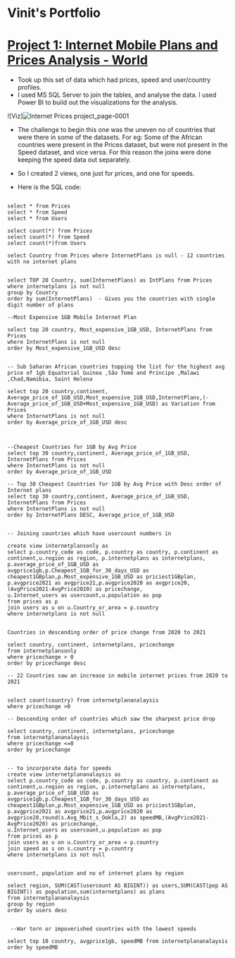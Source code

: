 # Vinit's Portfolio


# [Project 1: Internet Mobile Plans and Prices Analysis - World](https://github.com/vinidapooh/Internet-Mobile-Plans-Analysis---2020-2021) 
* Took up this set of data which had prices, speed and user/country profiles.
* I used MS SQL Server to join the tables, and analyse the data. I used Power BI to build out the visualizations for the analysis.


![Viz]![Internet Prices project_page-0001](https://user-images.githubusercontent.com/25292577/184003742-600d6b71-dbac-4a78-8734-e3efc3620355.jpg)


* The challenge to begin this one was the uneven no of countries that were there in some of the datasets. For eg: Some of the African countries were present in the Prices dataset, but were not present in the Speed dataset, and vice versa. For this reason the joins were done keeping the speed data out separately.

* So I created 2 views, one just for prices, and one for speeds.

* Here is the SQL code:

```

select * from Prices
select * from Speed
select * from Users

select count(*) from Prices 
select count(*) from Speed 
select count(*)from Users  

select Country from Prices where InternetPlans is null - 12 countries with no internet plans


select TOP 20 Country, sum(InternetPlans) as IntPlans from Prices
where internetplans is not null 
group by Country
order by sum(InternetPlans)  - Gives you the countries with single digit number of plans

--Most Expensive 1GB Mobile Internet Plan

select top 20 country, Most_expensive_1GB_USD, InternetPlans from Prices 
where InternetPlans is not null
order by Most_expensive_1GB_USD desc


-- Sub Saharan African countries topping the list for the highest avg price of 1gb Equatorial Guinea ,São Tomé and Príncipe ,Malawi ,Chad,Namibia, Saint Helena

select top 20 country,continent, Average_price_of_1GB_USD,Most_expensive_1GB_USD,InternetPlans,(-Average_price_of_1GB_USD+Most_expensive_1GB_USD) as Variation from Prices 
where InternetPlans is not null
order by Average_price_of_1GB_USD desc



--Cheapest Countries for 1GB by Avg Price
select top 30 country,continent, Average_price_of_1GB_USD, InternetPlans from Prices 
where InternetPlans is not null
order by Average_price_of_1GB_USD

-- Top 30 Cheapest Countries for 1GB by Avg Price with Desc order of Internet plans
select top 30 country,continent, Average_price_of_1GB_USD, InternetPlans from Prices 
where InternetPlans is not null
order by InternetPlans DESC, Average_price_of_1GB_USD


-- Joining countries which have usercount numbers in

create view internetplansonly as
select p.country_code as code, p.country as country, p.continent as continent,u.region as region, p.internetplans as internetplans,
p.average_price_of_1GB_USD as avgprice1gb,p.Cheapest_1GB_for_30_days_USD as cheapest1GBplan,p.Most_expensive_1GB_USD as priciest1GBplan, p.avgprice2021 as avgprice21,p.avgprice2020 as avgprice20,(AvgPrice2021-AvgPrice2020) as pricechange,
u.Internet_users as usercount,u.population as pop
from prices as p
join users as u on u.Country_or_area = p.country
where internetplans is not null 


Countries in descending order of price change from 2020 to 2021

select country, continent, internetplans, pricechange
from internetplansonly
where pricechange > 0
order by pricechange desc

-- 22 Countries saw an increase in mobile internet prices from 2020 to 2021


select count(country) from internetplananalaysis 
where pricechange >0

-- Descending order of countries which saw the sharpest price drop

select country, continent, internetplans, pricechange
from internetplananalaysis
where pricechange <=0
order by pricechange 


-- to incorporate data for speeds
create view internetplananalaysis as
select p.country_code as code, p.country as country, p.continent as continent,u.region as region, p.internetplans as internetplans,
p.average_price_of_1GB_USD as avgprice1gb,p.Cheapest_1GB_for_30_days_USD as cheapest1GBplan,p.Most_expensive_1GB_USD as priciest1GBplan, p.avgprice2021 as avgprice21,p.avgprice2020 as avgprice20,round(s.Avg_Mbit_s_Ookla,2) as speedMB,(AvgPrice2021-AvgPrice2020) as pricechange,
u.Internet_users as usercount,u.population as pop
from prices as p
join users as u on u.Country_or_area = p.country
join speed as s on s.country = p.country
where internetplans is not null


usercount, population and no of internet plans by region

select region, SUM(CAST(usercount AS BIGINT)) as users,SUM(CAST(pop AS BIGINT)) as population,sum(internetplans) as plans
from internetplananalaysis
group by region
order by users desc


 --War torn or impoverished countries with the lowest speeds
 
select top 10 country, avgprice1gb, speedMB from internetplananalaysis
order by speedMB 



```





